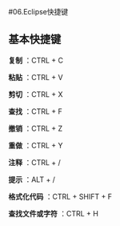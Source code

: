 #06.Eclipse快捷键

## 基本快捷键

 **复制** ：CTRL + C
 
 **粘贴** ：CTRL + V
 
 **剪切** ：CTRL + X
 
 **查找** ：CTRL + F
 
 **撤销** ：CTRL + Z
 
 **重做** ：CTRL + Y
 
 **注释** ：CTRL + /
 
 **提示** ：ALT + /
 
 **格式化代码** ：CTRL + SHIFT + F
 
 **查找文件或字符** ：CTRL + H


